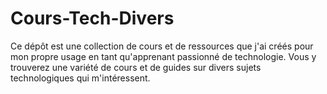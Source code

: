# Cours-Tech-Divers
Ce dépôt est une collection de cours et de ressources que j'ai créés pour mon propre usage en tant qu'apprenant passionné de technologie. Vous y trouverez une variété de cours et de guides sur divers sujets technologiques qui m'intéressent.
